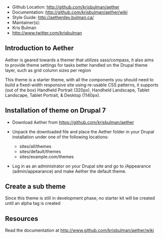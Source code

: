 * Github Location: http://github.com/krisbulman/aether
* Documentation:   http://github.com/krisbulman/aether/wiki
* Style Guide:     http://aetherdev.bulman.ca/
* Maintainer(s):
 * Kris Bulman
  * http://www.twitter.com/krisbulman

Introduction to Aether
------------------------

Aether is geared towards a themer that utilizes sass/compass, it also aims to provide theme settings
for tasks better handled on the Drupal theme layer, such as grid column sizes per region

This theme is a starter theme, with all the components you should need to build a fixed-width responsive site using re-usable CSS patterns, it supports (out of the box) Handheld Portrait (320px), Handheld Landscape, Tablet Landscape, Tablet Portrait, & Desktop (1140px).

Installation of theme on Drupal 7
------------------------

- Download Aether from https://github.com/krisbulman/aether
- Unpack the downloaded file and place the Aether folder in your Drupal installation under
  one of the following locations:

    * sites/all/themes
    * sites/default/themes
    * sites/example.com/themes

- Log in as an administrator on your Drupal site and go to
  /Appearance (admin/appearance) and make Aether the default theme.

Create a sub theme
------------------
Since this theme is still in development phase, no starter kit will be created until an alpha tag is created

Resources
---------

Read the documentation at http://www.github.com/krisbulman/aether/wiki
